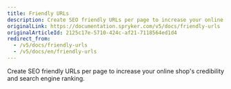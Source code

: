 ```yaml
---
title: Friendly URLs
description: Create SEO friendly URLs per page to increase your online shop's credibility and search engine ranking.
originalLink: https://documentation.spryker.com/v5/docs/friendly-urls
originalArticleId: 2125c17e-5710-424c-af21-7118564ed1d4
redirect_from:
  - /v5/docs/friendly-urls
  - /v5/docs/en/friendly-urls
---
```


Create SEO friendly URLs per page to increase your online shop's credibility and search engine ranking.

